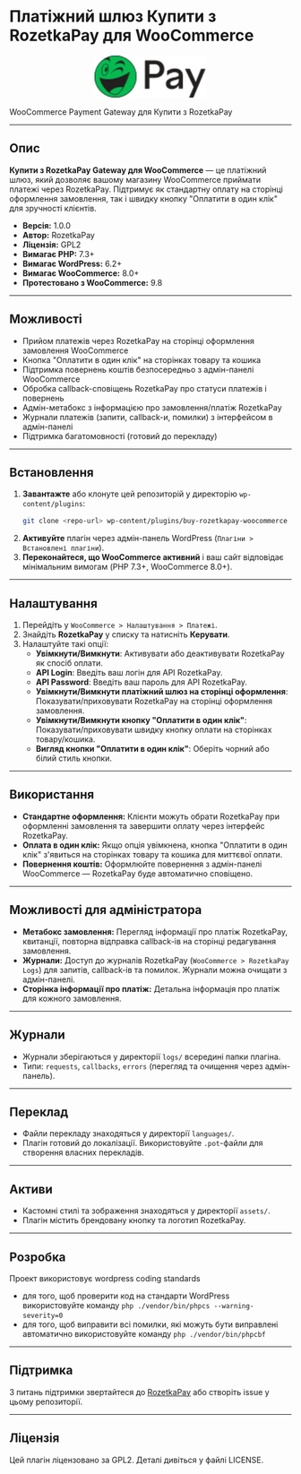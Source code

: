 # Платіжний шлюз Купити з RozetkaPay для WooCommerce

<p align="center">
  <img src="assets/img/rozetkapay-logo.svg" alt="Логотип RozetkaPay" width="200" />
</p>

WooCommerce Payment Gateway для Купити з RozetkaPay

---

## Опис

**Купити з RozetkaPay Gateway для WooCommerce** — це платіжний шлюз, який дозволяє вашому магазину WooCommerce приймати платежі через RozetkaPay. Підтримує як стандартну оплату на сторінці оформлення замовлення, так і швидку кнопку "Оплатити в один клік" для зручності клієнтів.

- **Версія:** 1.0.0
- **Автор:** RozetkaPay
- **Ліцензія:** GPL2
- **Вимагає PHP:** 7.3+
- **Вимагає WordPress:** 6.2+
- **Вимагає WooCommerce:** 8.0+
- **Протестовано з WooCommerce:** 9.8

---

## Можливості

- Прийом платежів через RozetkaPay на сторінці оформлення замовлення WooCommerce
- Кнопка "Оплатити в один клік" на сторінках товару та кошика
- Підтримка повернень коштів безпосередньо з адмін-панелі WooCommerce
- Обробка callback-сповіщень RozetkaPay про статуси платежів і повернень
- Адмін-метабокс з інформацією про замовлення/платіж RozetkaPay
- Журнали платежів (запити, callback-и, помилки) з інтерфейсом в адмін-панелі
- Підтримка багатомовності (готовий до перекладу)

---

## Встановлення

1. **Завантажте** або клонуте цей репозиторій у директорію `wp-content/plugins`:
   ```sh
   git clone <repo-url> wp-content/plugins/buy-rozetkapay-woocommerce
   ```
2. **Активуйте** плагін через адмін-панель WordPress (`Плагіни > Встановлені плагіни`).
3. **Переконайтеся, що WooCommerce активний** і ваш сайт відповідає мінімальним вимогам (PHP 7.3+, WooCommerce 8.0+).

---

## Налаштування

1. Перейдіть у `WooCommerce > Налаштування > Платежі`.
2. Знайдіть **RozetkaPay** у списку та натисніть **Керувати**.
3. Налаштуйте такі опції:
   - **Увімкнути/Вимкнути**: Активувати або деактивувати RozetkaPay як спосіб оплати.
   - **API Login**: Введіть ваш логін для API RozetkaPay.
   - **API Password**: Введіть ваш пароль для API RozetkaPay.
   - **Увімкнути/Вимкнути платіжний шлюз на сторінці оформлення**: Показувати/приховувати RozetkaPay на сторінці оформлення замовлення.
   - **Увімкнути/Вимкнути кнопку "Оплатити в один клік"**: Показувати/приховувати швидку кнопку оплати на сторінках товару/кошика.
   - **Вигляд кнопки "Оплатити в один клік"**: Оберіть чорний або білий стиль кнопки.

---

## Використання

- **Стандартне оформлення:** Клієнти можуть обрати RozetkaPay при оформленні замовлення та завершити оплату через інтерфейс RozetkaPay.
- **Оплата в один клік:** Якщо опція увімкнена, кнопка "Оплатити в один клік" з'явиться на сторінках товару та кошика для миттєвої оплати.
- **Повернення коштів:** Оформлюйте повернення з адмін-панелі WooCommerce — RozetkaPay буде автоматично сповіщено.

---

## Можливості для адміністратора

- **Метабокс замовлення:** Перегляд інформації про платіж RozetkaPay, квитанції, повторна відправка callback-ів на сторінці редагування замовлення.
- **Журнали:** Доступ до журналів RozetkaPay (`WooCommerce > RozetkaPay Logs`) для запитів, callback-ів та помилок. Журнали можна очищати з адмін-панелі.
- **Сторінка інформації про платіж:** Детальна інформація про платіж для кожного замовлення.

---

## Журнали

- Журнали зберігаються у директорії `logs/` всередині папки плагіна.
- Типи: `requests`, `callbacks`, `errors` (перегляд та очищення через адмін-панель).

---

## Переклад

- Файли перекладу знаходяться у директорії `languages/`.
- Плагін готовий до локалізації. Використовуйте `.pot`-файли для створення власних перекладів.

---

## Активи

- Кастомні стилі та зображення знаходяться у директорії `assets/`.
- Плагін містить брендовану кнопку та логотип RozetkaPay.

---

## Розробка

Проект використовує wordpress coding standards

- для того, щоб проверити код на стандарти WordPress використовуйте команду `php ./vendor/bin/phpcs --warning-severity=0`
- для того, щоб виправити всі помилки, які можуть бути виправлені автоматично використовуйте команду `php ./vendor/bin/phpcbf`

---

## Підтримка

З питань підтримки звертайтеся до [RozetkaPay](https://rozetkapay.com/) або створіть issue у цьому репозиторії.

---

## Ліцензія

Цей плагін ліцензовано за GPL2. Деталі дивіться у файлі LICENSE.
